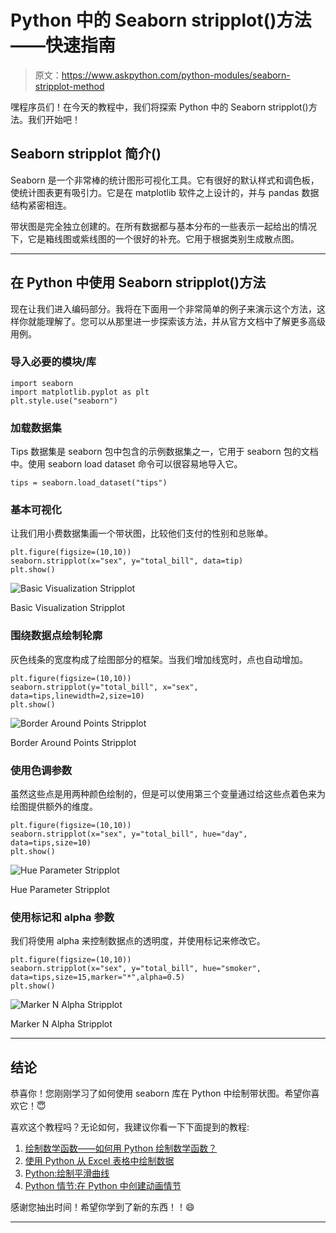 # Python 中的 Seaborn stripplot()方法——快速指南

> 原文：<https://www.askpython.com/python-modules/seaborn-stripplot-method>

嘿程序员们！在今天的教程中，我们将探索 Python 中的 Seaborn stripplot()方法。我们开始吧！

## Seaborn stripplot 简介()

Seaborn 是一个非常棒的统计图形可视化工具。它有很好的默认样式和调色板，使统计图表更有吸引力。它是在 matplotlib 软件之上设计的，并与 pandas 数据结构紧密相连。

带状图是完全独立创建的。在所有数据都与基本分布的一些表示一起给出的情况下，它是箱线图或紫线图的一个很好的补充。它用于根据类别生成散点图。

* * *

## 在 Python 中使用 Seaborn stripplot()方法

现在让我们进入编码部分。我将在下面用一个非常简单的例子来演示这个方法，这样你就能理解了。您可以从那里进一步探索该方法，并从官方文档中了解更多高级用例。

### 导入必要的模块/库

```
import seaborn
import matplotlib.pyplot as plt
plt.style.use("seaborn")

```

### 加载数据集

Tips 数据集是 seaborn 包中包含的示例数据集之一，它用于 seaborn 包的文档中。使用 seaborn load dataset 命令可以很容易地导入它。

```
tips = seaborn.load_dataset("tips")

```

### 基本可视化

让我们用小费数据集画一个带状图，比较他们支付的性别和总账单。

```
plt.figure(figsize=(10,10))
seaborn.stripplot(x="sex", y="total_bill", data=tip)
plt.show()

```

![Basic Visualization Stripplot](img/848c98f8d8801025131ac1c6d25cb884.png)

Basic Visualization Stripplot

### 围绕数据点绘制轮廓

灰色线条的宽度构成了绘图部分的框架。当我们增加线宽时，点也自动增加。

```
plt.figure(figsize=(10,10))
seaborn.stripplot(y="total_bill", x="sex", data=tips,linewidth=2,size=10)
plt.show()

```

![Border Around Points Stripplot](img/f6c7e6de7d6b525e1ba10eb878dccc30.png)

Border Around Points Stripplot

### 使用色调参数

虽然这些点是用两种颜色绘制的，但是可以使用第三个变量通过给这些点着色来为绘图提供额外的维度。

```
plt.figure(figsize=(10,10))
seaborn.stripplot(x="sex", y="total_bill", hue="day", data=tips,size=10)
plt.show()

```

![Hue Parameter Stripplot](img/3cd3351b4060811351cd7373f47766ec.png)

Hue Parameter Stripplot

### 使用标记和 alpha 参数

我们将使用 alpha 来控制数据点的透明度，并使用标记来修改它。

```
plt.figure(figsize=(10,10))
seaborn.stripplot(x="sex", y="total_bill", hue="smoker", data=tips,size=15,marker="*",alpha=0.5)
plt.show()

```

![Marker N Alpha Stripplot](img/1b3681af725426e1f2c0d2fd1acfb66b.png)

Marker N Alpha Stripplot

* * *

## 结论

恭喜你！您刚刚学习了如何使用 seaborn 库在 Python 中绘制带状图。希望你喜欢它！😇

喜欢这个教程吗？无论如何，我建议你看一下下面提到的教程:

1.  [绘制数学函数——如何用 Python 绘制数学函数？](https://www.askpython.com/python/examples/plot-mathematical-functions)
2.  [使用 Python 从 Excel 表格中绘制数据](https://www.askpython.com/python/examples/plot-data-from-excel-sheet)
3.  [Python:绘制平滑曲线](https://www.askpython.com/python-modules/matplotlib/smooth-curves)
4.  [Python 情节:在 Python 中创建动画情节](https://www.askpython.com/python-modules/matplotlib/animated-plots)

感谢您抽出时间！希望你学到了新的东西！！😄

* * *